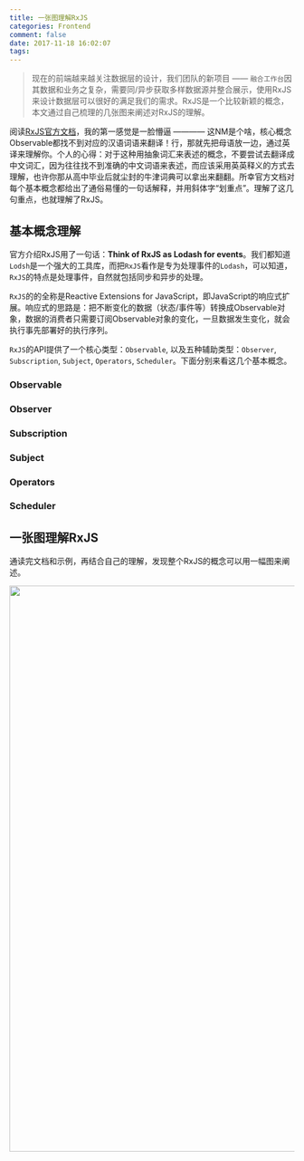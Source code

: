 ```yaml
---
title: 一张图理解RxJS
categories: Frontend
comment: false
date: 2017-11-18 16:02:07
tags:
---
```


> 现在的前端越来越关注数据层的设计，我们团队的新项目 —— `融合工作台`因其数据和业务之复杂，需要同/异步获取多样数据源并整合展示，使用RxJS来设计数据层可以很好的满足我们的需求。RxJS是一个比较新颖的概念，本文通过自己梳理的几张图来阐述对RxJS的理解。

阅读[RxJS官方文档](http://reactivex.io/rxjs/)，我的第一感觉是一脸懵逼 ———— 这NM是个啥，核心概念Observable都找不到对应的汉语词语来翻译！行，那就先把母语放一边，通过英译来理解你。个人的心得：对于这种用抽象词汇来表述的概念，不要尝试去翻译成中文词汇，因为往往找不到准确的中文词语来表述，而应该采用英英释义的方式去理解，也许你那从高中毕业后就尘封的牛津词典可以拿出来翻翻。所幸官方文档对每个基本概念都给出了通俗易懂的一句话解释，并用斜体字“划重点”。理解了这几句重点，也就理解了RxJS。

## 基本概念理解

官方介绍RxJS用了一句话：**Think of RxJS as Lodash for events**。我们都知道`Lodsh`是一个强大的工具库，而把`RxJS`看作是专为处理事件的`Lodash`，可以知道，`RxJS`的特点是处理事件，自然就包括同步和异步的处理。

`RxJS`的的全称是Reactive Extensions for JavaScript，即JavaScript的响应式扩展。响应式的思路是：把不断变化的数据（状态/事件等）转换成Observable对象，数据的消费者只需要订阅Observable对象的变化，一旦数据发生变化，就会执行事先部署好的执行序列。

`RxJS`的API提供了一个核心类型：`Observable`, 以及五种辅助类型：`Observer`, `Subscription`, `Subject`, `Operators`, `Scheduler`。下面分别来看这几个基本概念。

### Observable


### Observer

### Subscription

### Subject

### Operators

### Scheduler

## 一张图理解RxJS

通读完文档和示例，再结合自己的理解，发现整个RxJS的概念可以用一幅图来阐述。

<img src="/assets/img/rxjs.png" width="1000">
